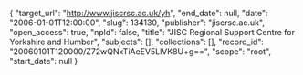 {
  "target_url": "http://www.jiscrsc.ac.uk/yh", 
  "end_date": null, 
  "date": "2006-01-01T12:00:00", 
  "slug": 134130, 
  "publisher": "jiscrsc.ac.uk", 
  "open_access": true, 
  "npld": false, 
  "title": "JISC Regional Support Centre for Yorkshire and Humber", 
  "subjects": [], 
  "collections": [], 
  "record_id": "20060101T120000/Z72wQNxTiAeEV5LlVK8U+g==", 
  "scope": "root", 
  "start_date": null
}

